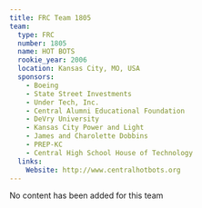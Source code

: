 ```yaml
---
title: FRC Team 1805
team:
  type: FRC
  number: 1805
  name: HOT BOTS
  rookie_year: 2006
  location: Kansas City, MO, USA
  sponsors:
    - Boeing
    - State Street Investments
    - Under Tech, Inc.
    - Central Alumni Educational Foundation
    - DeVry University
    - Kansas City Power and Light
    - James and Charolette Dobbins
    - PREP-KC
    - Central High School House of Technology
  links:
    Website: http://www.centralhotbots.org
---
```

No content has been added for this team